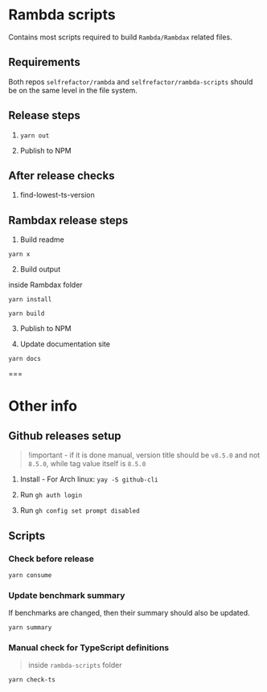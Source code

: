 # Rambda scripts

Contains most scripts required to build `Rambda/Rambdax` related files.

## Requirements

Both repos `selfrefactor/rambda` and `selfrefactor/rambda-scripts` should be on the same level in the file system.

## Release steps

1. `yarn out`

2. Publish to NPM

<!-- 4. `yarn github`  - `git push origin v8.5.0` once `gh release create v8.5.0` is executed -->

## After release checks

1. find-lowest-ts-version 

## Rambdax release steps

1. Build readme

`yarn x`

2. Build output

inside Rambdax folder

`yarn install`

`yarn build`

3. Publish to NPM

4. Update documentation site

`yarn docs`

===
# Other info

## Github releases setup

> !important - if it is done manual, version title should be `v8.5.0` and not `8.5.0`, while tag value itself is `8.5.0`

1. Install - For Arch linux: `yay -S github-cli`

2. Run `gh auth login`

3. Run `gh config set prompt disabled`

## Scripts

### Check before release

`yarn consume`

### Update benchmark summary

If benchmarks are changed, then their summary should also be updated.

`yarn summary`

### Manual check for TypeScript definitions

> inside `rambda-scripts` folder

`yarn check-ts`